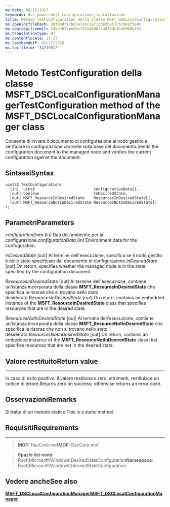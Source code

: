 ```yaml
---
ms.date: 06/12/2017
keywords: dsc,powershell,configurazione,installazione
title: Metodo TestConfiguration della classe MSFT_DSCLocalConfigurationManager
ms.openlocfilehash: 2df04d317bd5e7a5c2a713d92be57c5c9a9f5e8c
ms.sourcegitcommit: 54534635eedacf531d8d6344019dc16a50b8b441
ms.translationtype: HT
ms.contentlocale: it-IT
ms.lasthandoff: 05/17/2018
ms.locfileid: "34219012"
---
```

# <a name="testconfiguration-method-of-the-msftdsclocalconfigurationmanager-class"></a><span data-ttu-id="3701a-103">Metodo TestConfiguration della classe MSFT_DSCLocalConfigurationManager</span><span class="sxs-lookup"><span data-stu-id="3701a-103">TestConfiguration method of the MSFT_DSCLocalConfigurationManager class</span></span>

<span data-ttu-id="3701a-104">Consente di inviare il documento di configurazione al nodo gestito e verificare la configurazione corrente sulla base del documento.</span><span class="sxs-lookup"><span data-stu-id="3701a-104">Sends the configuration document to the managed node and verifies the current configuration against the document.</span></span>

<a name="syntax"></a><span data-ttu-id="3701a-105">Sintassi</span><span class="sxs-lookup"><span data-stu-id="3701a-105">Syntax</span></span>
------

```mof
uint32 TestConfiguration(
  [in]  uint8                          configurationData[],
  [out] boolean                        InDesiredState,
  [out] MSFT_ResourceInDesiredState    ResourcesInDesiredState[],
  [out] MSFT_ResourceNotInDesiredState ResourcesNotInDesiredState[]
);
```

<a name="parameters"></a><span data-ttu-id="3701a-106">Parametri</span><span class="sxs-lookup"><span data-stu-id="3701a-106">Parameters</span></span>
----------

<span data-ttu-id="3701a-107">*configurationData* \[in\] Dati dell'ambiente per la configurazione.</span><span class="sxs-lookup"><span data-stu-id="3701a-107">*configurationData* \[in\] Environment data for the confuguration.</span></span>

<span data-ttu-id="3701a-108">*InDesiredState* \[out\] Al termine dell'esecuzione, specifica se il nodo gestito è nello stato specificato dal documento di configurazione.</span><span class="sxs-lookup"><span data-stu-id="3701a-108">*InDesiredState* \[out\] On return, specifies whether the managed node is in the state specified by the configuration document.</span></span>

<span data-ttu-id="3701a-109">*ResourcesInDesiredState* \[out\] Al termine dell'esecuzione, contiene un'istanza incorporata della classe **MSFT_ResourceInDesiredState** che specifica le risorse che si trovano nello stato desiderato.</span><span class="sxs-lookup"><span data-stu-id="3701a-109">*ResourcesInDesiredState* \[out\] On return, contains an embedded instance of the **MSFT_ResourceInDesiredState** class that specifies resources that are in the desired state.</span></span>

<span data-ttu-id="3701a-110">*ResourcesNotInDesiredState* \[out\] Al termine dell'esecuzione, contiene un'istanza incorporata della classe **MSFT_ResourceNotInDesiredState** che specifica le risorse che non si trovano nello stato desiderato.</span><span class="sxs-lookup"><span data-stu-id="3701a-110">*ResourcesNotInDesiredState* \[out\] On return, contains an embedded instance of the **MSFT_ResourceNotInDesiredState** class that specifies resources that are not in the desired state.</span></span>

## <a name="return-value"></a><span data-ttu-id="3701a-111">Valore restituito</span><span class="sxs-lookup"><span data-stu-id="3701a-111">Return value</span></span>
------------

<span data-ttu-id="3701a-112">In caso di esito positivo, il valore restituisce zero, altrimenti, restituisce un codice di errore.</span><span class="sxs-lookup"><span data-stu-id="3701a-112">Returns zero on success; otherwise returns an error code.</span></span>

## <a name="remarks"></a><span data-ttu-id="3701a-113">Osservazioni</span><span class="sxs-lookup"><span data-stu-id="3701a-113">Remarks</span></span>

<span data-ttu-id="3701a-114">Si tratta di un metodo statico.</span><span class="sxs-lookup"><span data-stu-id="3701a-114">This is a static method.</span></span>

## <a name="requirements"></a><span data-ttu-id="3701a-115">Requisiti</span><span class="sxs-lookup"><span data-stu-id="3701a-115">Requirements</span></span>
------------
><span data-ttu-id="3701a-116">**MOF:** DscCore.mof</span><span class="sxs-lookup"><span data-stu-id="3701a-116">**MOF:** DscCore.mof</span></span>

><span data-ttu-id="3701a-117">**Spazio dei nomi**: Root\Microsoft\Windows\DesiredStateConfiguration</span><span class="sxs-lookup"><span data-stu-id="3701a-117">**Namespace**: Root\Microsoft\Windows\DesiredStateConfiguration</span></span>


## <a name="see-also"></a><span data-ttu-id="3701a-118">Vedere anche</span><span class="sxs-lookup"><span data-stu-id="3701a-118">See also</span></span>


[<span data-ttu-id="3701a-119">**MSFT_DSCLocalConfigurationManager**</span><span class="sxs-lookup"><span data-stu-id="3701a-119">**MSFT_DSCLocalConfigurationManager**</span></span>](msft-dsclocalconfigurationmanager.md)